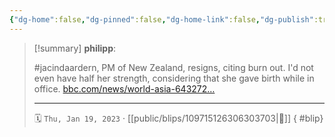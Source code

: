 ```yaml
---
{"dg-home":false,"dg-pinned":false,"dg-home-link":false,"dg-publish":true,"type":"blip","disabled rules":["yaml-title","yaml-title-alias","file-name-heading"],"title":"philipp on mastodon @ 2023-01-19","created-date":"2023-01-19T09:19:29","id":109715126306303700,"updated-date":"2025-05-02T08:50:43","dg-path":"blips/109715126306303703.md","permalink":"/blips/109715126306303703/","dgPassFrontmatter":true}
---
```


> [!summary] **philipp**:
>
> #jacindaardern, PM of New Zealand, resigns, citing burn out. I'd not even have half her strength, considering that she gave birth while in office. [bbc.com/news/world-asia-643272…](https://www.bbc.com/news/world-asia-64327224)
> - - -
>
> 🗓️ `Thu, Jan 19, 2023` · [[public/blips/109715126306303703\|🔗]]
{ #blip}


